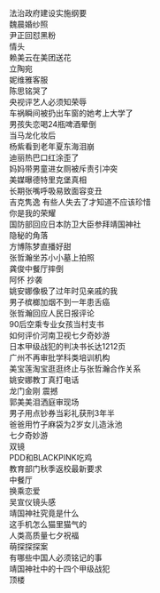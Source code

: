 法治政府建设实施纲要  
魏晨婚纱照  
尹正回怼黑粉  
情头  
赖美云在美团送花  
立陶宛  
妮维雅客服  
陈思铭哭了  
央视评艺人必须知荣辱  
车祸瞬间被扔出车窗的她考上大学了  
男孩失恋喝24瓶啤酒晕倒  
当马龙化妆后  
杨紫看到老年夏东海泪崩  
迪丽热巴口红涂歪了  
妈妈带男童进女厕被斥责引冲突  
美媒曝德特里克堡真相  
长期张嘴呼吸易致面容变丑  
吉克隽逸 有些人失去了才知道不应该珍惜  
你是我的荣耀  
国防部回应日本防卫大臣参拜靖国神社  
隐秘的角落  
方博陈梦直播好甜  
张哲瀚坐苏小小墓上拍照  
龚俊中餐厅摔倒  
阿怀 抄袭  
姚安娜像极了过年时见亲戚的我  
男子槟榔加烟不到一年患舌癌  
张哲瀚回应人民日报评论  
90后空乘专业女孩当村支书  
如何评价河南卫视七夕奇妙游  
日本甲级战犯的判决书长达1212页  
广州不再审批学科类培训机构  
美宝莲淘宝逛逛终止与张哲瀚合作关系  
姚安娜教丁真打电话  
龙门金刚 震撼  
郭美美泪洒庭审现场  
男子用点钞券当彩礼获刑3年半  
爸爸用竹子麻袋为2岁女儿造泳池  
七夕奇妙游  
双镜  
PDD和BLACKPINK吃鸡  
教育部门秋季返校最新要求  
中餐厅  
换乘恋爱  
吴宣仪镜头感  
靖国神社究竟是什么  
这手机怎么猫里猫气的  
人类高质量七夕祝福  
萌探探探案  
有哪些中国人必须铭记的事  
靖国神社中的十四个甲级战犯  
顶楼  
